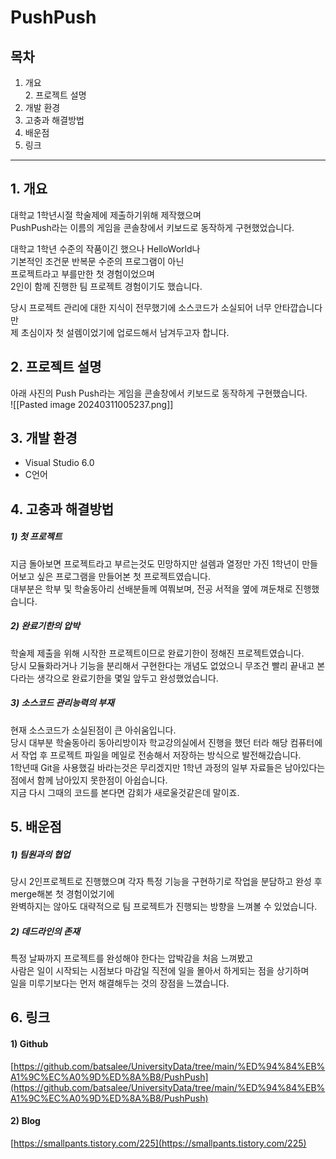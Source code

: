 # PushPush

## 목차
1. 개요  
2. 프로젝트 설명  
3. 개발 환경
4. 고충과 해결방법
5. 배운점
6. 링크
---
## 1. 개요

대학교 1학년시절 학술제에 제출하기위해 제작했으며  
PushPush라는 이름의 게임을 콘솔창에서 키보드로 동작하게 구현했었습니다.  

대학교 1학년 수준의 작품이긴 했으나 HelloWorld나  
기본적인 조건문 반복문 수준의 프로그램이 아닌  
프로젝트라고 부를만한 첫 경험이었으며  
2인이 함께 진행한 팀 프로젝트 경험이기도 했습니다.  

당시 프로젝트 관리에 대한 지식이 전무했기에 소스코드가 소실되어 너무 안타깝습니다만  
제 초심이자 첫 설렘이었기에 업로드해서 남겨두고자 합니다.


## 2. 프로젝트 설명

아래 사진의 Push Push라는 게임을 콘솔창에서 키보드로 동작하게 구현했습니다.  
![[Pasted image 20240311005237.png]]


## 3. 개발 환경

- Visual Studio 6.0
- C언어


## 4. 고충과 해결방법

##### 1) 첫 프로젝트
지금 돌아보면 프로젝트라고 부르는것도 민망하지만 설렘과 열정만 가진 1학년이 만들어보고 싶은 프로그램을 만들어본 첫 프로젝트였습니다.  
대부분은 학부 및 학술동아리 선배분들께 여쭤보며, 전공 서적을 옆에 껴둔채로 진행했습니다.  

##### 2) 완료기한의 압박
학술제 제출을 위해 시작한 프로젝트이므로 완료기한이 정해진 프로젝트였습니다.  
당시 모듈화라거나 기능을 분리해서 구현한다는 개념도 없었으니 무조건 빨리 끝내고 본다라는 생각으로 완료기한을 몇일 앞두고 완성했었습니다.  

##### 3) 소스코드 관리능력의 부재
현재 소스코드가 소실된점이 큰 아쉬움입니다.  
당시 대부분 학술동아리 동아리방이자 학교강의실에서 진행을 했던 터라 해당 컴퓨터에서 작업 후 프로젝트 파일을 메일로 전송해서 저장하는 방식으로 발전해갔습니다.  
1학년때 Git을 사용했길 바라는것은 무리겠지만 1학년 과정의 일부 자료들은 남아있다는 점에서 함께 남아있지 못한점이 아쉽습니다.  
지금 다시 그때의 코드를 본다면 감회가 새로울것같은데 말이죠.  


## 5. 배운점

##### 1) 팀원과의 협업
당시 2인프로젝트로 진행했으며 각자 특정 기능을 구현하기로 작업을 분담하고 완성 후 merge해본 첫 경험이었기에  
완벽하지는 않아도 대략적으로 팀 프로젝트가 진행되는 방향을 느껴볼 수 있었습니다.  

##### 2) 데드라인의 존재
특정 날짜까지 프로젝트를 완성해야 한다는 압박감을 처음 느껴봤고  
사람은 일이 시작되는 시점보다 마감일 직전에 일을 몰아서 하게되는 점을 상기하며  
일을 미루기보다는 먼저 해결해두는 것의 장점을 느꼈습니다.


## 6. 링크

#### 1) Github
[https://github.com/batsalee/UniversityData/tree/main/%ED%94%84%EB%A1%9C%EC%A0%9D%ED%8A%B8/PushPush](https://github.com/batsalee/UniversityData/tree/main/%ED%94%84%EB%A1%9C%EC%A0%9D%ED%8A%B8/PushPush)

#### 2) Blog
[https://smallpants.tistory.com/225](https://smallpants.tistory.com/225)